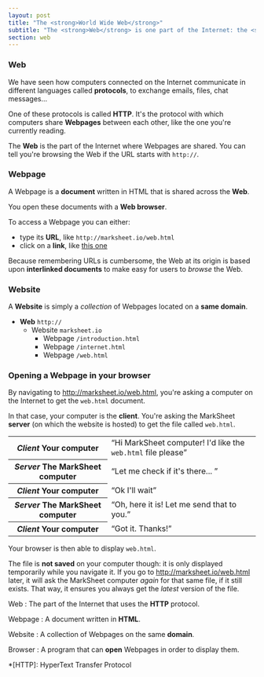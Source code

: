 ```yaml
---
layout: post
title: "The <strong>World Wide Web</strong>"
subtitle: "The <strong>Web</strong> is one part of the Internet: the <strong>HTTP</strong> part"
section: web
---
```


### Web

We have seen how computers connected on the Internet communicate in different languages called **protocols**, to exchange emails, files, chat messages...

One of these protocols is called **HTTP**. It's the protocol with which computers share **Webpages** between each other, like the one you're currently reading.

The **Web** is the part of the Internet where Webpages are shared. You can tell you're browsing the Web if the URL starts with `http://`.

### Webpage

A Webpage is a **document** written in HTML that is shared across the **Web**.

You open these documents with a **Web browser**.

To access a Webpage you can either:

* type its **URL**, like `http://marksheet.io/web.html`
* click on a **link**, like [this one](http://marksheet.io/internet.html)

Because remembering URLs is cumbersome, the Web at its origin is based upon **interlinked documents** to make easy for users to _browse_ the Web.

### Website

A **Website** is simply a _collection_ of Webpages located on a **same domain**.

* **Web** `http://`
  * Website `marksheet.io`
    * Webpage `/introduction.html`
    * Webpage `/internet.html`
    * Webpage `/web.html`

### Opening a Webpage in your browser

By navigating to <http://marksheet.io/web.html>, you're asking a computer on the Internet to get the `web.html` document.

In that case, your computer is the **client**. You're asking the MarkSheet **server** (on which the website is hosted) to get the file called `web.html`.

<div class="table">
  <table>
    <tr>
      <th>
        <em>Client</em>
        <strong>Your computer</strong>
      </th>
      <td>
        <q>Hi MarkSheet computer! I'd like the <code>web.html</code> file please</q>
      </td>
    </tr>
    <tr>
      <th>
        <em>Server</em>
        <strong>The MarkSheet computer</strong>
      </th>
      <td>
        <q>Let me check if it's there... </q>
      </td>
    </tr>
    <tr>
      <th>
        <em>Client</em>
        <strong>Your computer</strong>
      </th>
      <td>
        <q>Ok I'll wait</q>
      </td>
    </tr>
    <tr>
      <th>
        <em>Server</em>
        <strong>The MarkSheet computer</strong>
      </th>
      <td>
        <q>Oh, here it is! Let me send that to you.</q>
      </td>
    </tr>
    <tr>
      <th>
        <em>Client</em>
        <strong>Your computer</strong>
      </th>
      <td>
        <q>Got it. Thanks!</q>
      </td>
    </tr>
  </table>
</div>

Your browser is then able to display `web.html`.

The file is **not saved** on your computer though: it is only displayed temporarily while you navigate it. If you go to <http://marksheet.io/web.html> later, it will ask the MarkSheet computer _again_ for that same file, if it still exists. That way, it ensures you always get the _latest_ version of the file.

Web
: The part of the Internet that uses the **HTTP** protocol.

Webpage
: A document written in **HTML**.

Website
: A collection of Webpages on the same **domain**.

Browser
: A program that can **open** Webpages in order to display them.

*[HTTP]: HyperText Transfer Protocol
